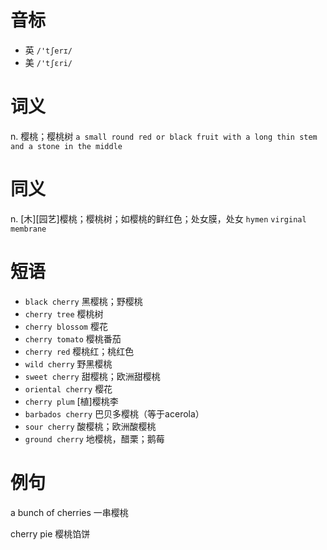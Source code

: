 # 音标

- 英 `/'tʃerɪ/`
- 美 `/'tʃɛri/`

# 词义

n. 樱桃；樱桃树
`a small round red or black fruit with a long thin stem and a stone in the middle`

# 同义

n. [木][园艺]樱桃；樱桃树；如樱桃的鲜红色；处女膜，处女
`hymen` `virginal membrane`

# 短语

- `black cherry` 黑樱桃；野樱桃
- `cherry tree` 樱桃树
- `cherry blossom` 樱花
- `cherry tomato` 樱桃番茄
- `cherry red` 樱桃红；桃红色
- `wild cherry` 野黑樱桃
- `sweet cherry` 甜樱桃；欧洲甜樱桃
- `oriental cherry` 樱花
- `cherry plum` [植]樱桃李
- `barbados cherry` 巴贝多樱桃（等于acerola）
- `sour cherry` 酸樱桃；欧洲酸樱桃
- `ground cherry` 地樱桃，醋栗；鹅莓

# 例句

a bunch of cherries
一串樱桃

cherry pie
樱桃馅饼


